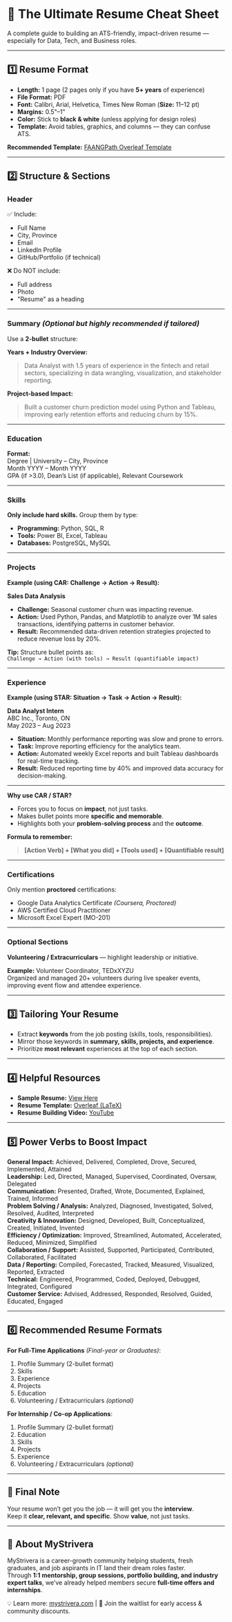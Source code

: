 # 📄 The Ultimate Resume Cheat Sheet

A complete guide to building an ATS-friendly, impact-driven resume — especially for Data, Tech, and Business roles.

---

## 1️⃣ Resume Format

- **Length:** 1 page (2 pages only if you have **5+ years** of experience)
- **File Format:** PDF
- **Font:** Calibri, Arial, Helvetica, Times New Roman (**Size:** 11–12 pt)
- **Margins:** 0.5"–1"
- **Color:** Stick to **black & white** (unless applying for design roles)
- **Template:** Avoid tables, graphics, and columns — they can confuse ATS.

**Recommended Template:** [FAANGPath Overleaf Template](https://www.overleaf.com/latex/templates/faangpath-simple-template/npsfpdqnxmbc)

---

## 2️⃣ Structure & Sections

### **Header**
✅ Include:
- Full Name  
- City, Province  
- Email  
- LinkedIn Profile  
- GitHub/Portfolio (if technical)

❌ Do NOT include:
- Full address  
- Photo  
- "Resume" as a heading  

---

### **Summary** *(Optional but highly recommended if tailored)*
Use a **2-bullet** structure:

**Years + Industry Overview:**
> Data Analyst with 1.5 years of experience in the fintech and retail sectors, specializing in data wrangling, visualization, and stakeholder reporting.

**Project-based Impact:**
> Built a customer churn prediction model using Python and Tableau, improving early retention efforts and reducing churn by 15%.

---

### **Education**

**Format:**  
Degree \| University – City, Province  
Month YYYY – Month YYYY  
GPA (if >3.0), Dean’s List (if applicable), Relevant Coursework


---

### **Skills**
**Only include hard skills.** Group them by type:
- **Programming:** Python, SQL, R  
- **Tools:** Power BI, Excel, Tableau  
- **Databases:** PostgreSQL, MySQL  

---

### **Projects**
**Example (using CAR: Challenge → Action → Result):**

**Sales Data Analysis**  
- **Challenge:** Seasonal customer churn was impacting revenue.  
- **Action:** Used Python, Pandas, and Matplotlib to analyze over 1M sales transactions, identifying patterns in customer behavior.  
- **Result:** Recommended data-driven retention strategies projected to reduce revenue loss by 20%.  

**Tip:** Structure bullet points as:  
`Challenge → Action (with tools) → Result (quantifiable impact)`

---

### **Experience**
**Example (using STAR: Situation → Task → Action → Result):**

**Data Analyst Intern**  
ABC Inc., Toronto, ON  
May 2023 – Aug 2023  
- **Situation:** Monthly performance reporting was slow and prone to errors.  
- **Task:** Improve reporting efficiency for the analytics team.  
- **Action:** Automated weekly Excel reports and built Tableau dashboards for real-time tracking.  
- **Result:** Reduced reporting time by 40% and improved data accuracy for decision-making.  

---

**Why use CAR / STAR?**
- Forces you to focus on **impact**, not just tasks.  
- Makes bullet points more **specific and memorable**.  
- Highlights both your **problem-solving process** and the **outcome**.  

**Formula to remember:**  
> **[Action Verb] + [What you did] + [Tools used] + [Quantifiable result]**

---

### **Certifications**
Only mention **proctored** certifications:
- Google Data Analytics Certificate *(Coursera, Proctored)*  
- AWS Certified Cloud Practitioner  
- Microsoft Excel Expert (MO-201)  

---

### **Optional Sections**
**Volunteering / Extracurriculars** — highlight leadership or initiative.  

**Example:**
Volunteer Coordinator, TEDxXYZU  
Organized and managed 20+ volunteers during live speaker events, improving event flow and attendee experience.

---

## 3️⃣ Tailoring Your Resume
- Extract **keywords** from the job posting (skills, tools, responsibilities).
- Mirror those keywords in **summary, skills, projects, and experience**.
- Prioritize **most relevant** experiences at the top of each section.

---

## 4️⃣ Helpful Resources
- **Sample Resume:** [View Here](https://docs.google.com/document/d/1hVePiF1Fq7XEJ5n7gI5XypKT3zLzeuJg3B65JhHwFWo/edit)
- **Resume Template:** [Overleaf (LaTeX)](https://www.overleaf.com/latex/templates/faangpath-simple-template/npsfpdqnxmbc)
- **Resume Building Video:** [YouTube](https://www.youtube.com/watch?v=FgBtfjqAybg&t=1s)

---

## 5️⃣ Power Verbs to Boost Impact
**General Impact:** Achieved, Delivered, Completed, Drove, Secured, Implemented, Attained  
**Leadership:** Led, Directed, Managed, Supervised, Coordinated, Oversaw, Delegated  
**Communication:** Presented, Drafted, Wrote, Documented, Explained, Trained, Informed  
**Problem Solving / Analysis:** Analyzed, Diagnosed, Investigated, Solved, Resolved, Audited, Interpreted  
**Creativity & Innovation:** Designed, Developed, Built, Conceptualized, Created, Initiated, Invented  
**Efficiency / Optimization:** Improved, Streamlined, Automated, Accelerated, Reduced, Minimized, Simplified  
**Collaboration / Support:** Assisted, Supported, Participated, Contributed, Collaborated, Facilitated  
**Data / Reporting:** Compiled, Forecasted, Tracked, Measured, Visualized, Reported, Extracted  
**Technical:** Engineered, Programmed, Coded, Deployed, Debugged, Integrated, Configured  
**Customer Service:** Advised, Addressed, Responded, Resolved, Guided, Educated, Engaged  

---

## 6️⃣ Recommended Resume Formats

**For Full-Time Applications** *(Final-year or Graduates)*:
1. Profile Summary (2-bullet format)  
2. Skills  
3. Experience  
4. Projects  
5. Education  
6. Volunteering / Extracurriculars *(optional)*  

**For Internship / Co-op Applications**:
1. Profile Summary (2-bullet format)  
2. Education  
3. Skills  
4. Projects  
5. Experience  
6. Volunteering / Extracurriculars *(optional)*  

---

## 🏁 Final Note
Your resume won’t get you the job — it will get you the **interview**.  
Keep it **clear, relevant, and specific**. Show **value**, not just tasks.

---

## 🌟 About MyStrivera
MyStrivera is a career-growth community helping students, fresh graduates, and job aspirants in IT land their dream roles faster.  
Through **1:1 mentorship, group sessions, portfolio building, and industry expert talks**, we’ve already helped members secure **full-time offers and internships**.  

💡 Learn more: [mystrivera.com](https://mystrivera.com) | 📲 Join the waitlist for early access & community discounts.
